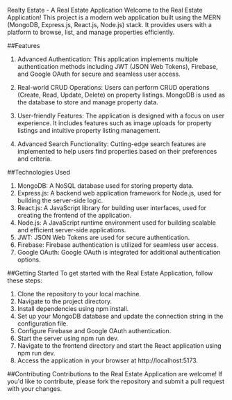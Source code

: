 Realty Estate - A Real Estate Application
Welcome to the Real Estate Application! This project is a modern web application built using the MERN (MongoDB, Express.js, React.js, Node.js) stack. It provides users with a platform to browse, list, and manage properties efficiently.

##Features
1. Advanced Authentication: This application implements multiple authentication methods including JWT (JSON Web Tokens), Firebase, and Google OAuth for secure and seamless user access.

2. Real-world CRUD Operations: Users can perform CRUD operations (Create, Read, Update, Delete) on property listings. MongoDB is used as the database to store and manage property data.

3. User-friendly Features: The application is designed with a focus on user experience. It includes features such as image uploads for property listings and intuitive property listing management.

4. Advanced Search Functionality: Cutting-edge search features are implemented to help users find properties based on their preferences and criteria.

##Technologies Used
1. MongoDB: A NoSQL database used for storing property data.
2. Express.js: A backend web application framework for Node.js, used for building the server-side logic.
3. React.js: A JavaScript library for building user interfaces, used for creating the frontend of the application.
4. Node.js: A JavaScript runtime environment used for building scalable and efficient server-side applications.
5. JWT: JSON Web Tokens are used for secure authentication.
6. Firebase: Firebase authentication is utilized for seamless user access.
7. Google OAuth: Google OAuth is integrated for additional authentication options.

##Getting Started
To get started with the Real Estate Application, follow these steps:

1. Clone the repository to your local machine.
2. Navigate to the project directory.
3. Install dependencies using npm install.
4. Set up your MongoDB database and update the connection string in the configuration file.
5. Configure Firebase and Google OAuth authentication.
6. Start the server using npm run dev.
7. Navigate to the frontend directory and start the React application using npm run dev.
8. Access the application in your browser at http://localhost:5173.

##Contributing
Contributions to the Real Estate Application are welcome! If you'd like to contribute, please fork the repository and submit a pull request with your changes.


